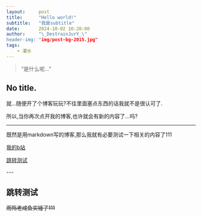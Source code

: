 ```yaml
---
layout:     post
title:      "Hello world!"
subtitle:   "我是subtitle"
date:       2024-10-02 10:20:00
author:     "\_DestrainJurY_\"
header-img: "img/post-bg-2015.jpg"
tags:
    - 灌水
---
```


> “是什么呢...”

## No title.

就...随便开了个博客玩玩?不往里面塞点东西的话我就不是很认可了.

所以,当你再次点开我的博客,也许就会有新的内容了...吗?

---

既然是用markdown写的博客,那么我就有必要测试一下相关的内容了111

[我的b站](https://space.bilibili.com/302475547)

[跳转测试](#build)

<p id = "build"></p>
---

## 跳转测试

~~雨殇老咸鱼实锤了111~~

